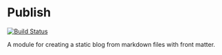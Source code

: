 # Publish

[![Build Status](https://travis-ci.org/darelf/publish.svg)](https://travis-ci.org/darelf/publish)

A module for creating a static blog from
markdown files with front matter.


